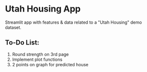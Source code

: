 # Utah Housing App
Streamlit app with features & data related to a "Utah Housing" demo dataset.

## To-Do List:
1. Round strength on 3rd page
2. Implement plot functions
3. 2 points on graph for predicted house
